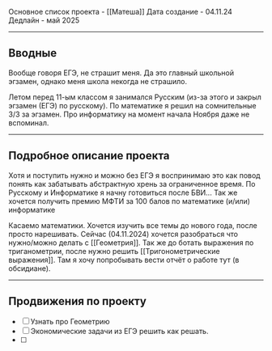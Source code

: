 Основное список проекта - [[Матеша]]
Дата создание - 04.11.24
Дедлайн - май 2025

---
## Вводные

Вообще говоря ЕГЭ, не страшит меня. Да это главный школьной эгзамен, однако меня школа некогда не страшило. 

Летом перед 11-ым классом я занимался Русским (из-за этого и закрыл эгзамен (ЕГЭ) по русскому). По математике я решил на сомнительные 3/3 за эгзамен. Про информатику на момент начала Ноября даже не вспоминал.

---
## Подробное описание проекта

Хотя и поступить нужно и можно без ЕГЭ я воспринимаю это как повод понять как забатывать абстрактную хрень за ограниченное время. По Русскому и Информатике я начну готовиться после БВИ... Так же хочется получить премию МФТИ за 100 балов по математике (и/или) информатике

Касаемо математики. Хочется изучить все темы до нового года, после просто нарешивать. Сейчас (04.11.2024) хочется разобраться что нужно/можно делать с [[Геометрия]]. Так же до ботать выражения по триганометрии, после нужно решить [[Тригонометрические выражения]]. Там я хочу попробывать вести отчёт о работе тут (в обсидиане).

---
## Продвижения по проекту

- [ ]  Узнать про Геометрию
- [ ] Экономические задачи из ЕГЭ решить как решать. 
- [ ] 